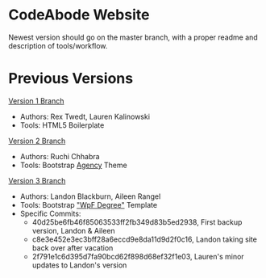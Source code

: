 CodeAbode Website
=================

Newest version should go on the master branch, with a proper readme and description of tools/workflow.

Previous Versions
=================

[Version 1 Branch](https://github.com/CodeAbodeChicago/CodeAbode-Website/tree/original-site-v1)

-	Authors: Rex Twedt, Lauren Kalinowski
-	Tools: HTML5 Boilerplate

[Version 2 Branch](https://github.com/CodeAbodeChicago/CodeAbode-Website/tree/ruchi-v2)

-	Authors: Ruchi Chhabra
-	Tools: Bootstrap [Agency](http://startbootstrap.com/template-overviews/agency/) Theme

[Version 3 Branch](https://github.com/CodeAbodeChicago/CodeAbode-Website/tree/landon-v3)

-	Authors: Landon Blackburn, Aileen Rangel
-	Tools: Bootstrap ["WpF Degree"](http://www.wpfreeware.com/wpf-degree-free-wordpress-education-theme-bootstrap-education-website-template/) Template
-	Specific Commits:
	-	40d25be6fb46f85063533ff2fb349d83b5ed2938, First backup version, Landon & Aileen
	-	c8e3e452e3ec3bff28a6eccd9e8da11d9d2f0c16, Landon taking site back over after vacation
	-	2f791e1c6d395d7fa90bcd62f898d68ef32f1e03, Lauren's minor updates to Landon's version
